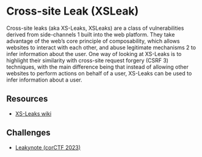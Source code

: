 # Cross-site Leak (XSLeak)

Cross-site leaks (aka XS-Leaks, XSLeaks) are a class of vulnerabilities derived from side-channels 1 built into the web platform. They take advantage of the web’s core principle of composability, which allows websites to interact with each other, and abuse legitimate mechanisms 2 to infer information about the user. One way of looking at XS-Leaks is to highlight their similarity with cross-site request forgery (CSRF 3) techniques, with the main difference being that instead of allowing other websites to perform actions on behalf of a user, XS-Leaks can be used to infer information about a user.

## Resources

* [XS-Leaks wiki](https://xsleaks.dev/)

## Challenges

* [Leakynote (corCTF 2023)](/gitbook/challenges/corCTF-2023/leakynote.md)